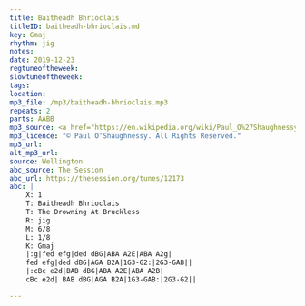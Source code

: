 ```yaml
---
title: Baitheadh Bhrioclais
titleID: baitheadh-bhrioclais.md
key: Gmaj
rhythm: jig
notes: 
date: 2019-12-23
regtuneoftheweek: 
slowtuneoftheweek: 
tags: 
location: 
mp3_file: /mp3/baitheadh-bhrioclais.mp3
repeats: 2
parts: AABB
mp3_source: <a href="https://en.wikipedia.org/wiki/Paul_O%27Shaughnessy_(musician)">Paul O'Shaughnessy @ Ceol na Coille 2017</a>
mp3_licence: "© Paul O'Shaughnessy. All Rights Reserved."
mp3_url: 
alt_mp3_url: 
source: Wellington
abc_source: The Session
abc_url: https://thesession.org/tunes/12173
abc: |
    X: 1
    T: Baitheadh Bhrioclais
    T: The Drowning At Bruckless
    R: jig
    M: 6/8
    L: 1/8
    K: Gmaj
    |:g|fed efg|ded dBG|ABA A2E|ABA A2g|
    fed efg|ded dBG|AGA B2A|1G3-G2:|2G3-GAB||
    |:cBc e2d|BAB dBG|ABA A2E|ABA A2B|
    cBc e2d| BAB dBG|AGA B2A|1G3-GAB:|2G3-G2||

---
```

